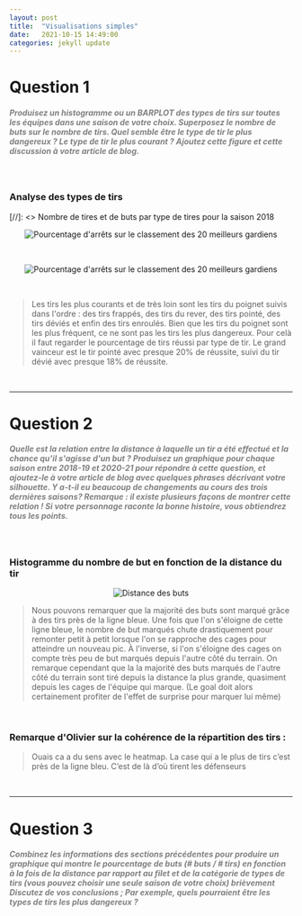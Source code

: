 ```yaml
---
layout: post
title:  "Visualisations simples"
date:   2021-10-15 14:49:00
categories: jekyll update
---
```


# Question 1

##### <span style="color:grey">Produisez un histogramme ou un BARPLOT  des types de tirs sur toutes les équipes dans une saison de votre choix. Superposez le nombre de buts sur le nombre de tirs. Quel semble être le type de tir le plus dangereux ? Le type de tir le plus courant ? Ajoutez cette figure et cette discussion à votre article de blog.</span>

<br>

### Analyse des types de tirs

[//]: <> Nombre de tires et de buts par type de tires pour la saison 2018

<p align="center">
  <img src="/assets/simpleVisualisation/nombre_de_tire_et_de_but_par_type_de_tire.png" alt="Pourcentage d'arrêts sur le classement des 20 meilleurs gardiens"/>
</p>

<br>

<p align="center">
  <img src="/assets/percentageByShotType.png" alt="Pourcentage d'arrêts sur le classement des 20 meilleurs gardiens"/>
</p>

<br>

>Les tirs les plus courants et de très loin sont les tirs du poignet suivis dans l'ordre : des tirs frappés, des tirs du rever, des tirs pointé, des tirs déviés et enfin des tirs enroulés.
Bien que les tirs du poignet sont les plus fréquent, ce ne sont pas les tirs les plus dangereux. Pour celà il faut regarder le pourcentage de tirs réussi par type de tir. Le grand vainceur est le tir pointé avec presque 20% de réussite, suivi du tir dévié avec presque 18% de réussite.

<br>

---

# Question 2

##### <span style="color:grey">Quelle est la relation entre la distance à laquelle un tir a été effectué et la chance qu'il s'agisse d'un but ? Produisez un graphique pour chaque saison entre 2018-19 et 2020-21 pour répondre à cette question, et ajoutez-le à votre article de blog avec quelques phrases décrivant votre silhouette. Y a-t-il eu beaucoup de changements au cours des trois dernières saisons? Remarque : il existe plusieurs façons de montrer cette relation ! Si votre personnage raconte la bonne histoire, vous obtiendrez tous les points.</span>

<br>

### Histogramme du nombre de but en fonction de la distance du tir

<p align="center">
  <img src="/assets/distanceBut.png" alt="Distance des buts"/>
</p>

>Nous pouvons remarquer que la majorité des buts sont marqué grâce à des tirs près de la ligne bleue. Une fois que l'on s'éloigne de cette ligne bleue, le nombre de but marqués chute drastiquement pour remonter petit à petit lorsque l'on se rapproche des cages pour atteindre un nouveau pic. À l'inverse, si l'on s'éloigne des cages on compte très peu de but marqués depuis l'autre côté du terrain. On remarque cependant que la la majorité des buts marqués de l'autre côté du terrain sont tiré depuis la distance la plus grande, quasiment depuis les cages de l'équipe qui marque. (Le goal doit alors certainement profiter de l'effet de surprise pour marquer lui même)

<br>

### Remarque d'Olivier sur la cohérence de la répartition des tirs : 

> Ouais ca a du sens avec le heatmap. 
> La case qui a le plus de tirs c’est près de la ligne bleu. 
> C’est de là d’où tirent les défenseurs

<br>

---

# Question 3

##### <span style="color:grey">Combinez les informations des sections précédentes pour produire un graphique qui montre le pourcentage de buts (# buts / # tirs) en fonction à la fois de la distance par rapport au filet et de la catégorie de types de tirs (vous pouvez choisir une seule saison de votre choix) brièvement Discutez de vos conclusions ; Par exemple, quels pourraient être les types de tirs les plus dangereux ?</span>
